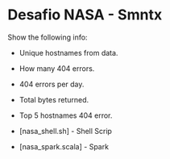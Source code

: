 # Desafio NASA - Smntx

Show the following info:
- Unique hostnames from data.
- How many 404 errors.
- 404 errors per day.
- Total bytes returned.
- Top 5 hostnames 404 error.

- [nasa_shell.sh] - Shell Scrip
- [nasa_spark.scala] - Spark 
